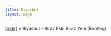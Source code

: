 ```yaml
---
title: Biyasbul
layout: page
---
```


<a href="https://cloud.mail.ru/public/d458a5f91f3a/Biyasbul%20-%20Biraz%20Eski%20Biraz%20Yeni%20%28Bootleg%29" target="_blank">[indir]</a>  »  Biyasbul &#8211; Biraz Eski Biraz Yeni (Bootleg)